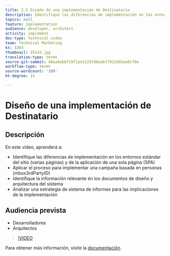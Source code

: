 ```yaml
---
title: 2.5 Diseño de una implementación de Destinatario
description: Identifique las diferencias de implementación en los entornos estándar del sitio (varias páginas) y de la aplicación de una sola página (SPA). Aplique el proceso para implementar una campaña basada en personas (mbox3rdPartyID), identifique la información relevante en los documentos de diseño/arquitectura del sistema y analice una estrategia de sistema de informes para las implicaciones de implementación.
topics: null
feature: implementation
audience: developer, architect
activity: implement
doc-type: technical video
team: Technical Marketing
kt: 5383
thumbnail: 35143.jpg
translation-type: tm+mt
source-git-commit: 48aa6ebbf19f1ae1225fd8aeb77912d91ee0cf8e
workflow-type: tm+mt
source-wordcount: '109'
ht-degree: 1%

---
```



# Diseño de una implementación de Destinatario

## Descripción

En este vídeo, aprenderá a:

* Identifique las diferencias de implementación en los entornos estándar del sitio (varias páginas) y de la aplicación de una sola página (SPA)
* Aplicar el proceso para implementar una campaña basada en personas (mbox3rdPartyID)
* Identifique la información relevante en los documentos de diseño y arquitectura del sistema
* Analizar una estrategia de sistema de informes para las implicaciones de la implementación

## Audiencia prevista

* Desarrolladores
* Arquitectos

>[!VIDEO](https://video.tv.adobe.com/v/35143/?quality=12)

Para obtener más información, visite la [documentación](https://docs.adobe.com/content/help/en/target/using/implement-target/implementing-target.html).
